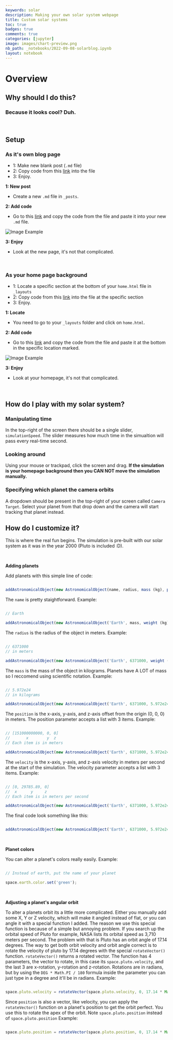 ```yaml
---
keywords: solar
description: Making your own solar system webpage
title: Custom solar systems
toc: true 
badges: true
comments: true
categories: [jupyter]
image: images/chart-preview.png
nb_path: _notebooks/2022-09-08-solarblog.ipynb
layout: notebook
---
```


# Overview
## Why should I do this?
### Because it looks cool? Duh.
<br>

## Setup
### As it's own blog page
- 1: Make new blank post (```.md``` file)
- 2: Copy code from this [link](https://github.com/TristanCopley/solarsystems/blob/main/standalonefile) into the file
- 3: Enjoy.

<b> 1: New post</b>

- Create a new ```.md``` file in ```_posts```.

<b> 2: Add code</b>

- Go to this [link](https://github.com/TristanCopley/solarsystems/blob/main/standalonefile) and copy the code from the file and paste it into your new ```.md``` file.

![Image Example](https://github.com/TristanCopley/solarsystems/blob/main/Screen%20Shot%202022-09-14%20at%201.47.29%20PM.png)

<b> 3: Enjoy </b>

- Look at the new page, it's not that complicated.

<br>

### As your home page background

- 1: Locate a specific section at the bottom of your ```home.html``` file in ```_layouts```
- 2: Copy code from this [link](https://github.com/TristanCopley/solarsystems/blob/main/backgroundfile) into the file at the specific section
- 3: Enjoy.

<b> 1: Locate</b>

- You need to go to your ```_layouts``` folder and click on ```home.html```.

<b> 2: Add code</b>

- Go to this [link](https://github.com/TristanCopley/solarsystems/blob/main/backgroundfile) and copy the code from the file and paste it at the bottom in the specific location marked.

![Image Example](https://github.com/TristanCopley/solarsystems/blob/main/Screen%20Shot%202022-09-14%20at%201.52.10%20PM.png)

<b> 3: Enjoy </b>

- Look at your homepage, it's not that complicated.

<br>

## How do I play with my solar system?
### Manipulating time
In the top-right of the screen there should be a single slider, ```simulationSpeed```. The slider measures how much time in the simualtion will pass every real-time second.
### Looking around
Using your mouse or trackpad, click the screen and drag. <b>If the simulation is your homepage background then you CAN NOT move the simulation manually.</b>
### Specifying which planet the camera orbits
A dropdown should be present in the top-right of your screen called ```Camera Target```. Select your planet from that drop down and the camera will start tracking that planet instead.
## How do I customize it?
This is where the real fun begins. The simulation is pre-built with our solar system as it was in the year 2000 (Pluto is included :D). 

<br>


<b>Adding planets</b>

Add planets with this simple line of code:
```javascript

addAstronomicalObject(new AstronomicalObject(name, radius, mass (kg), position (m), velocity (m/s)));

```

The ```name``` is pretty staightforward. Example:
```javascript

// Earth

addAstronomicalObject(new AstronomicalObject('Earth', mass, weight (kg), position (m), velocity (m/s)));

```

The ```radius``` is the radius of the object in meters. Example:
```javascript

// 6371000 
// in meters

addAstronomicalObject(new AstronomicalObject('Earth', 6371000, weight (kg), position (m), velocity (m/s)));

```

The ```mass``` is the mass of the object in kilograms. Planets have A LOT of mass so I reccomend using scientific notation. Example:
```javascript

// 5.972e24 
// in kilograms 

addAstronomicalObject(new AstronomicalObject('Earth', 6371000, 5.972e24, position (m), velocity (m/s)));

```

The ```position``` is the x-axis, y-axis, and z-axis offset from the origin (0, 0, 0) in meters. The position parameter accepts a list with 3 items. Example:
```javascript

// [151000000000, 0, 0]
//       x        y  z
// Each item is in meters

addAstronomicalObject(new AstronomicalObject('Earth', 6371000, 5.972e24, [151000000000, 0, 0], velocity (m/s)));

```

The ```velocity``` is the x-axis, y-axis, and z-axis velocity in meters per second at the start of the simulation. The velocity parameter accepts a list with 3 items. Example:
```javascript

// [0, 29785.89, 0]
//  x      y     z
// Each item is in meters per second

addAstronomicalObject(new AstronomicalObject('Earth', 6371000, 5.972e24, [151000000000, 0, 0], [0, 29785.89, 0]));

```

The final code look something like this:
```javascript

addAstronomicalObject(new AstronomicalObject('Earth', 6371000, 5.972e24, [151000000000, 0, 0], [0, 29785.89, 0]));

```

<br>

<b>Planet colors</b>

You can alter a planet's colors really easily. Example:
```javascript

// Instead of earth, put the name of your planet

space.earth.color.set('green');

```

<br>

<b>Adjusting a planet's angular orbit</b>

To alter a planets orbit its a little more complicated. Either you manually add some X, Y or Z velocity, which will make it angled instead of flat, or you can angle it with a special function I added. The reason we use this special function is because of a simple but annoying problem. If you search up the orbital speed of Pluto for example, NASA lists its orbital speed as 3,710 meters per second. The problem with that is Pluto has an orbit angle of 17.14 degrees. The way to get both orbit velocity and orbit angle correct is to rotate the velocity of pluto by 17.14 degrees with the special ```rotateVector()``` function. ```rotateVector()``` returns a rotated vector. The function has 4 parameters, the vector to rotate, in this case its ```space.pluto.velocity```, and the last 3 are x-rotation, y-rotation and z-rotation. Rotations are in radians, but by using the ```DEG * Math.PI / 180``` formula inside the parameter you can just type in a degree and it'll be in radians. Example:

```javascript

space.pluto.velocity = rotateVector(space.pluto.velocity, 0, 17.14 * Math.PI / 180, 0);

```

Since ```position``` is also a vector, like velocity, you can apply the ```rotateVector()``` function on a planet's position to get the orbit perfect. You use this to rotate the apex of the orbit. Note ```space.pluto.position``` instead of ```space.pluto.position``` Example:
```javascript

space.pluto.position = rotateVector(space.pluto.position, 0, 17.14 * Math.PI / 180, 0);

```